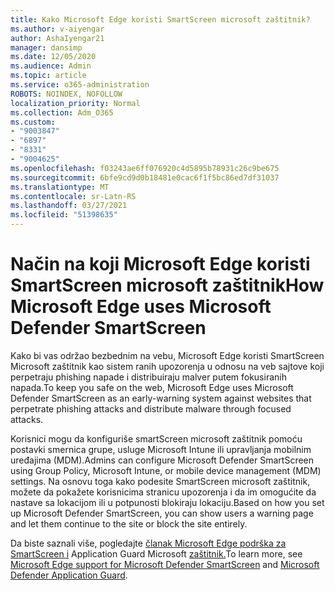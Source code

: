 ```yaml
---
title: Kako Microsoft Edge koristi SmartScreen microsoft zaštitnik?
ms.author: v-aiyengar
author: AshaIyengar21
manager: dansimp
ms.date: 12/05/2020
ms.audience: Admin
ms.topic: article
ms.service: o365-administration
ROBOTS: NOINDEX, NOFOLLOW
localization_priority: Normal
ms.collection: Adm_O365
ms.custom:
- "9003847"
- "6897"
- "8331"
- "9004625"
ms.openlocfilehash: f03243ae6ff076920c4d5895b78931c26c9be675
ms.sourcegitcommit: 6bfe9cd9d0b18481e0cac6f1f5bc86ed7df31037
ms.translationtype: MT
ms.contentlocale: sr-Latn-RS
ms.lasthandoff: 03/27/2021
ms.locfileid: "51398635"
---
```

# <a name="how-microsoft-edge-uses-microsoft-defender-smartscreen"></a><span data-ttu-id="61f47-102">Način na koji Microsoft Edge koristi SmartScreen microsoft zaštitnik</span><span class="sxs-lookup"><span data-stu-id="61f47-102">How Microsoft Edge uses Microsoft Defender SmartScreen</span></span>

<span data-ttu-id="61f47-103">Kako bi vas održao bezbednim na vebu, Microsoft Edge koristi SmartScreen Microsoft zaštitnik kao sistem ranih upozorenja u odnosu na veb sajtove koji perpetraju phishing napade i distribuiraju malver putem fokusiranih napada.</span><span class="sxs-lookup"><span data-stu-id="61f47-103">To keep you safe on the web, Microsoft Edge uses Microsoft Defender SmartScreen as an early-warning system against websites that perpetrate phishing attacks and distribute malware through focused attacks.</span></span>

<span data-ttu-id="61f47-104">Korisnici mogu da konfiguriše smartScreen microsoft zaštitnik pomoću postavki smernica grupe, usluge Microsoft Intune ili upravljanja mobilnim uređajima (MDM).</span><span class="sxs-lookup"><span data-stu-id="61f47-104">Admins can configure Microsoft Defender SmartScreen using Group Policy, Microsoft Intune, or mobile device management (MDM) settings.</span></span> <span data-ttu-id="61f47-105">Na osnovu toga kako podesite SmartScreen microsoft zaštitnik, možete da pokažete korisnicima stranicu upozorenja i da im omogućite da nastave sa lokacijom ili u potpunosti blokiraju lokaciju.</span><span class="sxs-lookup"><span data-stu-id="61f47-105">Based on how you set up Microsoft Defender SmartScreen, you can show users a warning page and let them continue to the site or block the site entirely.</span></span>

<span data-ttu-id="61f47-106">Da biste saznali više, pogledajte [članak Microsoft Edge podrška za SmartScreen i](https://go.microsoft.com/fwlink/?linkid=2133081) Application Guard Microsoft [zaštitnik.](https://go.microsoft.com/fwlink/?linkid=2132839)</span><span class="sxs-lookup"><span data-stu-id="61f47-106">To learn more, see [Microsoft Edge support for Microsoft Defender SmartScreen](https://go.microsoft.com/fwlink/?linkid=2133081) and [Microsoft Defender Application Guard](https://go.microsoft.com/fwlink/?linkid=2132839).</span></span>